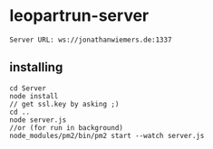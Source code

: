 # leopartrun-server

```
Server URL: ws://jonathanwiemers.de:1337
```

## installing

```
cd Server
node install
// get ssl.key by asking ;)
cd ..
node server.js
//or (for run in background)
node_modules/pm2/bin/pm2 start --watch server.js
```

